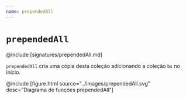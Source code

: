 ```yaml
---
name: prependedAll
---
```


# `prependedAll`

@include [signatures/prependedAll.md]

`prependedAll` cria uma cópia desta coleção adicionando a coleção `bs` no início.

@include [figure.html source="../images/prependedAll.svg" desc="Diagrama de funções prependedAll"]
